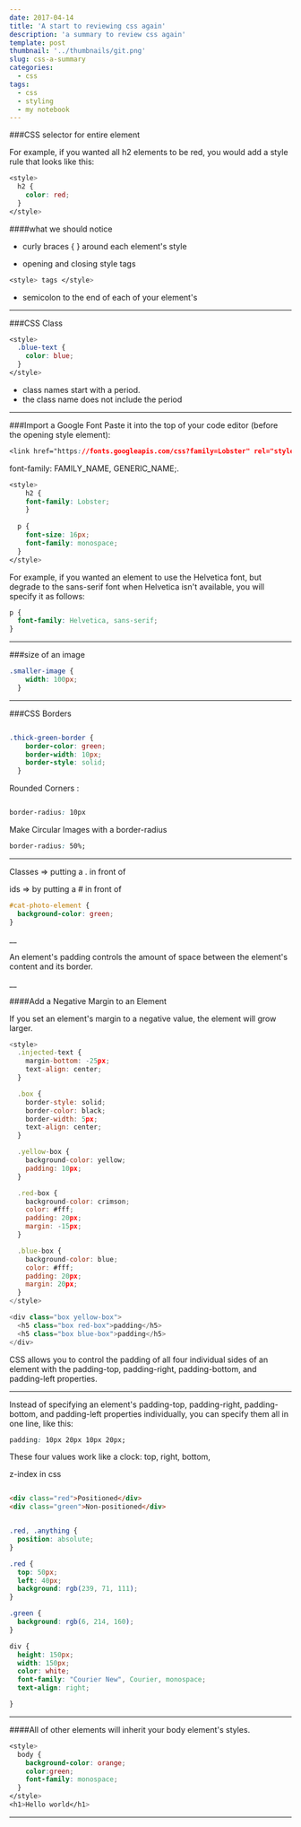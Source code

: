 ```yaml
---
date: 2017-04-14
title: 'A start to reviewing css again'
description: 'a summary to review css again'
template: post
thumbnail: '../thumbnails/git.png'
slug: css-a-summary
categories:
  - css
tags:
  - css
  - styling
  - my notebook
---
```




###CSS selector for entire element

For example, if you wanted all h2 elements to be red, you would add a style rule that looks like this:

```css
<style>
  h2 {
    color: red;
  }
</style>
```

####what we should notice
- curly braces { } around each element's style 

- opening and closing style tags 
```css
<style> tags </style>

```
 
- semicolon to the end of each of your element's

___
###CSS Class 
```css
<style>
  .blue-text {
    color: blue;
  }
</style>
```

* class names start with a period.
*  the class name does not include the period

___

###Import a Google Font
Paste it into the top of your code editor (before the opening style element):

```css
<link href="https://fonts.googleapis.com/css?family=Lobster" rel="stylesheet" type="text/css">
```
font-family: FAMILY_NAME, GENERIC_NAME;.


```css
<style>
    h2 {
    font-family: Lobster; 
    }
  
  p {
    font-size: 16px;
    font-family: monospace;
  }
</style>
```

For example, if you wanted an element to use the Helvetica font, but degrade to the sans-serif font when Helvetica isn't available, you will specify it as follows:

```css
p {
  font-family: Helvetica, sans-serif;
}
```
___
###size of an image

```css
.smaller-image {
    width: 100px;
  }
```
___

###CSS Borders

```css

.thick-green-border {
    border-color: green;
    border-width: 10px;
    border-style: solid;
  }

```
Rounded Corners : 
```css

border-radius: 10px
```
Make Circular Images with a border-radius

```css
border-radius: 50%;
```
___

Classes => putting a . in front of 

ids => by putting a # in front of 

```css
#cat-photo-element {
  background-color: green;
}
```

__

An element's padding controls the amount of space between the element's content and its border.

__

####Add a Negative Margin to an Element

If you set an element's margin to a negative value, the element will grow larger.

```javascript
<style>
  .injected-text {
    margin-bottom: -25px;
    text-align: center;
  }

  .box {
    border-style: solid;
    border-color: black;
    border-width: 5px;
    text-align: center;
  }

  .yellow-box {
    background-color: yellow;
    padding: 10px;
  }

  .red-box {
    background-color: crimson;
    color: #fff;
    padding: 20px;
    margin: -15px;
  }

  .blue-box {
    background-color: blue;
    color: #fff;
    padding: 20px;
    margin: 20px;
  }
</style>

<div class="box yellow-box">
  <h5 class="box red-box">padding</h5>
  <h5 class="box blue-box">padding</h5>
</div>

```

CSS allows you to control the padding of all four individual sides of an element with the padding-top, padding-right, padding-bottom, and padding-left properties.


___

Instead of specifying an element's padding-top, padding-right, padding-bottom, and padding-left properties individually, you can specify them all in one line, like this:

```css
padding: 10px 20px 10px 20px;
```

These four values work like a clock: top, right, bottom,





z-index in css

```html

<div class="red">Positioned</div>
<div class="green">Non-positioned</div>
```
```css

.red, .anything {
  position: absolute;
}

.red {
  top: 50px;
  left: 40px;
  background: rgb(239, 71, 111);
}

.green {
  background: rgb(6, 214, 160);
}

div {
  height: 150px;
  width: 150px;
  color: white;
  font-family: "Courier New", Courier, monospace;
  text-align: right;

}
```
___

####All of other elements will inherit your body element's styles.



```css
<style>
  body {
    background-color: orange;
    color:green;
    font-family: monospace;
  }
</style>
<h1>Hello world</h1>
```



___


